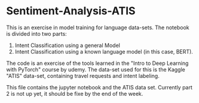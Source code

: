 # Sentiment-Analysis-ATIS

This is an exercise in model training for language data-sets. The notebook is divided into two parts:

1. Intent Classification using a general Model
2. Intent Classification using a known language model (in this case, BERT).

The code is an exercise of the tools learned in the "Intro to Deep Learning with PyTorch" course by udemy. The data-set used for this is the Kaggle "ATIS" data-set, containing travel requests and intent labeling.

This file contains the jupyter notebook and the ATIS data set. Currently part 2 is not up yet, it should be fixe by the end of the week.
